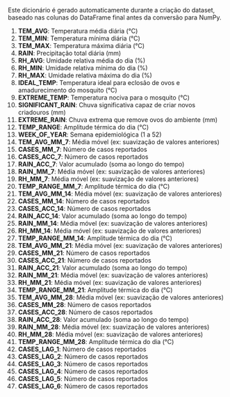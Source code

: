 Este dicionário é gerado automaticamente durante a criação do dataset, baseado nas colunas do DataFrame final antes da conversão para NumPy.

1. **TEM_AVG**: Temperatura média diária (°C)
2. **TEM_MIN**: Temperatura mínima diária (°C)
3. **TEM_MAX**: Temperatura máxima diária (°C)
4. **RAIN**: Precipitação total diária (mm)
5. **RH_AVG**: Umidade relativa média do dia (%)
6. **RH_MIN**: Umidade relativa mínima do dia (%)
7. **RH_MAX**: Umidade relativa máxima do dia (%)
8. **IDEAL_TEMP**: Temperatura ideal para eclosão de ovos e amadurecimento do mosquito (°C)
9. **EXTREME_TEMP**: Temperatura nociva para o mosquito (°C)
10. **SIGNIFICANT_RAIN**: Chuva significativa capaz de criar novos criadouros (mm)
11. **EXTREME_RAIN**: Chuva extrema que remove ovos do ambiente (mm)
12. **TEMP_RANGE**: Amplitude térmica do dia (°C)
13. **WEEK_OF_YEAR**: Semana epidemiológica (1 a 52)
14. **TEM_AVG_MM_7**: Média móvel (ex: suavização de valores anteriores)
15. **CASES_MM_7**: Número de casos reportados
16. **CASES_ACC_7**: Número de casos reportados
17. **RAIN_ACC_7**: Valor acumulado (soma ao longo do tempo)
18. **RAIN_MM_7**: Média móvel (ex: suavização de valores anteriores)
19. **RH_MM_7**: Média móvel (ex: suavização de valores anteriores)
20. **TEMP_RANGE_MM_7**: Amplitude térmica do dia (°C)
21. **TEM_AVG_MM_14**: Média móvel (ex: suavização de valores anteriores)
22. **CASES_MM_14**: Número de casos reportados
23. **CASES_ACC_14**: Número de casos reportados
24. **RAIN_ACC_14**: Valor acumulado (soma ao longo do tempo)
25. **RAIN_MM_14**: Média móvel (ex: suavização de valores anteriores)
26. **RH_MM_14**: Média móvel (ex: suavização de valores anteriores)
27. **TEMP_RANGE_MM_14**: Amplitude térmica do dia (°C)
28. **TEM_AVG_MM_21**: Média móvel (ex: suavização de valores anteriores)
29. **CASES_MM_21**: Número de casos reportados
30. **CASES_ACC_21**: Número de casos reportados
31. **RAIN_ACC_21**: Valor acumulado (soma ao longo do tempo)
32. **RAIN_MM_21**: Média móvel (ex: suavização de valores anteriores)
33. **RH_MM_21**: Média móvel (ex: suavização de valores anteriores)
34. **TEMP_RANGE_MM_21**: Amplitude térmica do dia (°C)
35. **TEM_AVG_MM_28**: Média móvel (ex: suavização de valores anteriores)
36. **CASES_MM_28**: Número de casos reportados
37. **CASES_ACC_28**: Número de casos reportados
38. **RAIN_ACC_28**: Valor acumulado (soma ao longo do tempo)
39. **RAIN_MM_28**: Média móvel (ex: suavização de valores anteriores)
40. **RH_MM_28**: Média móvel (ex: suavização de valores anteriores)
41. **TEMP_RANGE_MM_28**: Amplitude térmica do dia (°C)
42. **CASES_LAG_1**: Número de casos reportados
43. **CASES_LAG_2**: Número de casos reportados
44. **CASES_LAG_3**: Número de casos reportados
45. **CASES_LAG_4**: Número de casos reportados
46. **CASES_LAG_5**: Número de casos reportados
47. **CASES_LAG_6**: Número de casos reportados